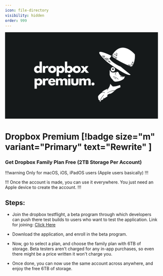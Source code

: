 ```yaml
---
icon: file-directory
visibility: hidden
order: 999
---
```

![](./static/dropboxprem.png)

# Dropbox Premium [!badge size="m" variant="Primary" text="Rewrite" ]


### Get Dropbox Family Plan Free (2TB Storage Per Account)

!!!warning Only for macOS, iOS, iPadOS users (Apple users basically)
!!!

!!!
Once the account is made, you can use it everywhere. You just need an Apple device to create the account.
!!!

## Steps:
- Join the dropbox testflight, a beta program through which developers can push there test builds to users who want to test the application. 
 Link for joining: [Click Here](https://testflight.apple.com/join/LBZaRq4I)

- Download the application, and enroll in the beta program. 
- Now, go to select a plan, and choose the family plan with 6TB of storage. Beta testers aren't charged for any in-app purchases, so even there might be a price written it won't charge you. 
- Once done, you can now use the same account across anywhere, and enjoy the free 6TB of storage.